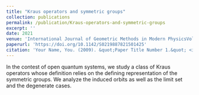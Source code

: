 ```yaml
---
title: "Kraus operators and symmetric groups"
collection: publications
permalink: /publication/Kraus-operators-and-symmetric-groups
excerpt: ''
date: 2021
venue: 'International Journal of Geometric Methods in Modern PhysicsVol. 18, No. 09, 2150142'
paperurl: 'https://doi.org/10.1142/S0219887821501425'
citation: 'Your Name, You. (2009). &quot;Paper Title Number 1.&quot; <i>Journal 1</i>. 1(1).'
---
```


In the contest of open quantum systems, we study a class of Kraus operators whose definition relies on the defining representation of the symmetric groups. We analyze the induced orbits as well as the limit set and the degenerate cases.
